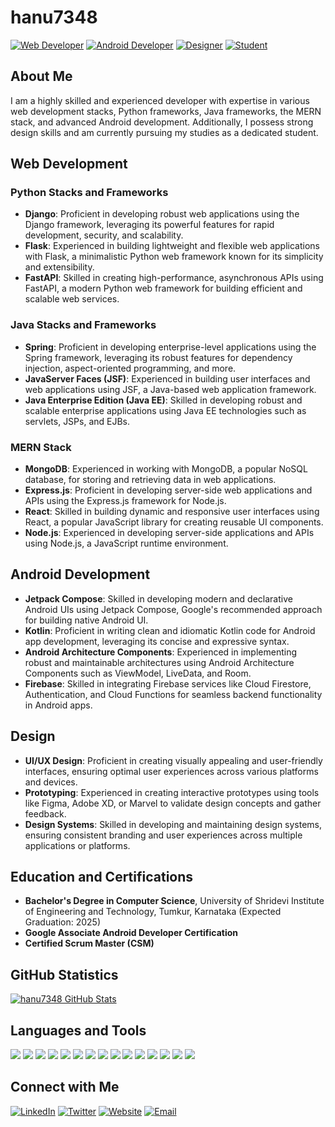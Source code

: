 # hanu7348


[![Web Developer](https://img.shields.io/badge/-Web%20Developer-brightgreen?style=flat-square&logo=html5&logoColor=white)](https://johndoe.com) [![Android Developer](https://img.shields.io/badge/-Android%20Developer-brightgreen?style=flat-square&logo=android&logoColor=white)](https://johndoe.com) [![Designer](https://img.shields.io/badge/-Designer-brightgreen?style=flat-square&logo=figma&logoColor=white)](https://johndoe.com) [![Student](https://img.shields.io/badge/-Student-brightgreen?style=flat-square&logo=google-classroom&logoColor=white)](https://university.edu)

## About Me

I am a highly skilled and experienced developer with expertise in various web development stacks, Python frameworks, Java frameworks, the MERN stack, and advanced Android development. Additionally, I possess strong design skills and am currently pursuing my studies as a dedicated student.

## Web Development

### Python Stacks and Frameworks
- **Django**: Proficient in developing robust web applications using the Django framework, leveraging its powerful features for rapid development, security, and scalability.
- **Flask**: Experienced in building lightweight and flexible web applications with Flask, a minimalistic Python web framework known for its simplicity and extensibility.
- **FastAPI**: Skilled in creating high-performance, asynchronous APIs using FastAPI, a modern Python web framework for building efficient and scalable web services.

### Java Stacks and Frameworks
- **Spring**: Proficient in developing enterprise-level applications using the Spring framework, leveraging its robust features for dependency injection, aspect-oriented programming, and more.
- **JavaServer Faces (JSF)**: Experienced in building user interfaces and web applications using JSF, a Java-based web application framework.
- **Java Enterprise Edition (Java EE)**: Skilled in developing robust and scalable enterprise applications using Java EE technologies such as servlets, JSPs, and EJBs.

### MERN Stack
- **MongoDB**: Experienced in working with MongoDB, a popular NoSQL database, for storing and retrieving data in web applications.
- **Express.js**: Proficient in developing server-side web applications and APIs using the Express.js framework for Node.js.
- **React**: Skilled in building dynamic and responsive user interfaces using React, a popular JavaScript library for creating reusable UI components.
- **Node.js**: Experienced in developing server-side applications and APIs using Node.js, a JavaScript runtime environment.

## Android Development

- **Jetpack Compose**: Skilled in developing modern and declarative Android UIs using Jetpack Compose, Google's recommended approach for building native Android UI.
- **Kotlin**: Proficient in writing clean and idiomatic Kotlin code for Android app development, leveraging its concise and expressive syntax.
- **Android Architecture Components**: Experienced in implementing robust and maintainable architectures using Android Architecture Components such as ViewModel, LiveData, and Room.
- **Firebase**: Skilled in integrating Firebase services like Cloud Firestore, Authentication, and Cloud Functions for seamless backend functionality in Android apps.

## Design

- **UI/UX Design**: Proficient in creating visually appealing and user-friendly interfaces, ensuring optimal user experiences across various platforms and devices.
- **Prototyping**: Experienced in creating interactive prototypes using tools like Figma, Adobe XD, or Marvel to validate design concepts and gather feedback.
- **Design Systems**: Skilled in developing and maintaining design systems, ensuring consistent branding and user experiences across multiple applications or platforms.

## Education and Certifications

- **Bachelor's Degree in Computer Science**, University of Shridevi Institute of Engineering and Technology, Tumkur, Karnataka (Expected Graduation: 2025)
- **Google Associate Android Developer Certification**
- **Certified Scrum Master (CSM)**

## GitHub Statistics

[![hanu7348 GitHub Stats](https://github-readme-stats.vercel.app/api?username=hanu7348&show_icons=true&theme=dark)](https://github.com/hanu7348)

## Languages and Tools

<img src="https://img.shields.io/badge/Python-3776AB?style=for-the-badge&logo=python&logoColor=white"> <img src="https://img.shields.io/badge/Django-092E20?style=for-the-badge&logo=django&logoColor=white"> <img src="https://img.shields.io/badge/Flask-000000?style=for-the-badge&logo=flask&logoColor=white"> <img src="https://img.shields.io/badge/FastAPI-009688?style=for-the-badge&logo=fastapi&logoColor=white"> <img src="https://img.shields.io/badge/Java-ED8B00?style=for-the-badge&logo=java&logoColor=white"> <img src="https://img.shields.io/badge/Spring-6DB33F?style=for-the-badge&logo=spring&logoColor=white"> <img src="https://img.shields.io/badge/MongoDB-47A248?style=for-the-badge&logo=mongodb&logoColor=white"> <img src="https://img.shields.io/badge/Express.js-000000?style=for-the-badge&logo=express&logoColor=white"> <img src="https://img.shields.io/badge/React-61DAFB?style=for-the-badge&logo=react&logoColor=black"> <img src="https://img.shields.io/badge/Node.js-339933?style=for-the-badge&logo=nodedotjs&logoColor=white"> <img src="https://img.shields.io/badge/Android-3DDC84?style=for-the-badge&logo=android&logoColor=white"> <img src="https://img.shields.io/badge/Kotlin-7F52FF?style=for-the-badge&logo=kotlin&logoColor=white"> <img src="https://img.shields.io/badge/Firebase-FFCA28?style=for-the-badge&logo=firebase&logoColor=black"> <img src="https://img.shields.io/badge/Figma-F24E1E?style=for-the-badge&logo=figma&logoColor=white"> <img src="https://img.shields.io/badge/Adobe%20XD-FF61F6?style=for-the-badge&logo=adobexd&logoColor=white">

## Connect with Me

[![LinkedIn](https://img.shields.io/badge/-LinkedIn-blue?style=flat-square&logo=linkedin&logoColor=white)](https://www.linkedin.com/in/hanumanthuarya/)
[![Twitter](https://img.shields.io/badge/-Twitter-1DA1F2?style=flat-square&logo=twitter&logoColor=white)](https://x.com/HanumanthuArya)
[![Website](https://img.shields.io/badge/-Website-brightgreen?style=flat-square&logo=google-chrome&logoColor=white)]()
[![Email](https://img.shields.io/badge/-Email-D14836?style=flat-square&logo=gmail&logoColor=white)](mailto:aryahanumanthu@gmail.com)
